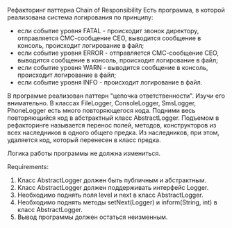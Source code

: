 Рефакторинг паттерна Chain of Responsibility
Есть программа, в которой реализована система логирования по принципу:
- если событие уровня FATAL - происходит звонок директору, отправляется СМС-сообщение CEO, выводится сообщение в консоль, происходит логирование в файл;
- если событие уровня ERROR - отправляется СМС-сообщение CEO, выводится сообщение в консоль, происходит логирование в файл;
- если событие уровня WARN - выводится сообщение в консоль, происходит логирование в файл;
- если событие уровня INFO - происходит логирование в файл.

В программе реализован паттерн "цепочка ответственности". Изучи его внимательно. В классах FileLogger, ConsoleLogger, SmsLogger, PhoneLogger есть много повторяющегося кода. Подними весь повторяющийся код в абстрактный класс AbstractLogger.
Подъемом в рефакторинге называется перенос полей, методов, конструкторов из всех наследников в одного общего предка. Из наследников, при этом, удаляется код, который перенесен в класс предка.

Логика работы программы не должна измениться.


Requirements:
1. Класс AbstractLogger должен быть публичным и абстрактным.
2. Класс AbstractLogger должен поддерживать интерфейс Logger.
3. Необходимо поднять поля level и next в класс AbstractLogger.
4. Необходимо поднять методы setNext(Logger) и inform(String, int) в класс AbstractLogger.
5. Вывод программы должен остаться неизменным.
